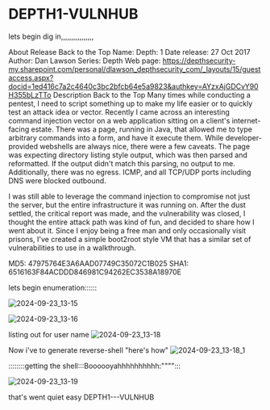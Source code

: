 # DEPTH1-VULNHUB

lets begin dig in,,,,,,,,,,,,,,,,

About Release
Back to the Top
Name: Depth: 1
Date release: 27 Oct 2017
Author: Dan Lawson
Series: Depth
Web page: https://depthsecurity-my.sharepoint.com/personal/dlawson_depthsecurity_com/_layouts/15/guestaccess.aspx?docid=1ed416c7a2c4640c3bc2bfcb64e5a9823&authkey=AYzxAjGDCvY90H355bLzTTo
Description
Back to the Top
Many times while conducting a pentest, I need to script something up to make my life easier or to quickly test an attack idea or vector. Recently I came across an interesting command injection vector on a web application sitting on a client's internet-facing estate. There was a page, running in Java, that allowed me to type arbitrary commands into a form, and have it execute them. While developer-provided webshells are always nice, there were a few caveats. The page was expecting directory listing style output, which was then parsed and reformatted. If the output didn't match this parsing, no output to me. Additionally, there was no egress. ICMP, and all TCP/UDP ports including DNS were blocked outbound.

I was still able to leverage the command injection to compromise not just the server, but the entire infrastructure it was running on. After the dust settled, the critical report was made, and the vulnerability was closed, I thought the entire attack path was kind of fun, and decided to share how I went about it. Since I enjoy being a free man and only occasionally visit prisons, I've created a simple boot2root style VM that has a similar set of vulnerabilities to use in a walkthrough.

MD5: 47975764E3A6AAD07749C35072C1B025
SHA1: 6516163F84ACDDD846981C94262EC3538A18970E


lets begin enumeration::::::


![2024-09-23_13-15](https://github.com/user-attachments/assets/344c81dd-1f25-4c32-b646-6feb898dbab9)



![2024-09-23_13-16](https://github.com/user-attachments/assets/15aac728-efab-4171-a4e3-a5c55ca0f10f)


 
 listing out for user name
 ![2024-09-23_13-18](https://github.com/user-attachments/assets/e861d113-8f3a-42b9-a3a4-9616fa4865a9)

Now i've to generate reverse-shell "here's how"
![2024-09-23_13-18_1](https://github.com/user-attachments/assets/4d44a837-285e-456d-9d4a-c8cde7615465)

::::::::getting the shell:::Boooooyahhhhhhhhhh:""""::: 

![2024-09-23_13-19](https://github.com/user-attachments/assets/3201771e-e8c8-4ab3-818e-e05b9b1beb08)

  
 that's went quiet  easy DEPTH1---VULNHUB





  
















